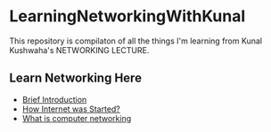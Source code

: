 # LearningNetworkingWithKunal
This repository is compilaton of all the things I'm learning from  Kunal Kushwaha's NETWORKING LECTURE. 


## Learn Networking Here
- [Brief Introduction](/01_introduction/introduction.md)
- [How Internet was Started?](/02_how_internet_was_started/internstarted.md)
- [What is computer networking](/03_what_is_computer_networking/networkinhg.md)

